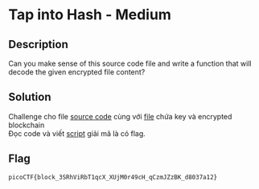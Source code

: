 # Tap into Hash - Medium
## Description
Can you make sense of this source code file and write a function that will decode the given encrypted file content?
## Solution
Challenge cho file [source code](./block_chain.py) cùng với [file](./enc_flag) chứa key và encrypted blockchain  
Đọc code và viết [script](./sol.py) giải mã là có flag.
## Flag
```
picoCTF{block_3SRhViRbT1qcX_XUjM0r49cH_qCzmJZzBK_d8037a12}
```